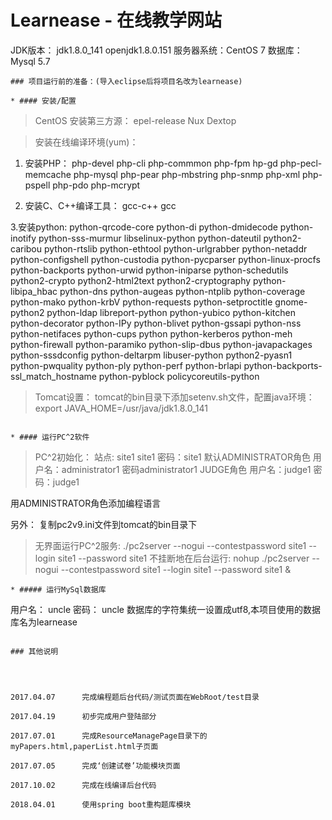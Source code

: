 # Learnease - 在线教学网站

JDK版本： jdk1.8.0_141   openjdk1.8.0.151
服务器系统：CentOS 7
数据库： Mysql 5.7
```
### 项目运行前的准备：(导入eclipse后将项目名改为learnease)

* #### 安装/配置
```
>CentOS 安装第三方源：
epel-release
Nux Dextop

>安装在线编译环境(yum)：
1. 安装PHP： 
php-devel php-cli php-commmon php-fpm hp-gd php-pecl-memcache php-mysql php-pear php-mbstring php-snmp php-xml php-pspell php-pdo php-mcrypt

2. 安装C、C++编译工具： 
gcc-c++ gcc

3.安装python:
python-qrcode-core python-di python-dmidecode python-inotify python-sss-murmur libselinux-python python-dateutil python2-caribou python-rtslib
python-ethtool python-urlgrabber python-netaddr python-configshell python-custodia python-pycparser python-linux-procfs python-backports
python-urwid python-iniparse python-schedutils python2-crypto python2-html2text python2-cryptography python-libipa_hbac python-dns
python-augeas python-ntplib python-coverage python-mako python-krbV python-requests python-setproctitle gnome-python2 python-ldap
libreport-python  python-yubico  python-kitchen  python-decorator python-IPy python-blivet python-gssapi
python-nss python-netifaces python-cups python python-kerberos python-meh python-firewall
python-paramiko python-slip-dbus  python-javapackages python-sssdconfig python-deltarpm libuser-python python2-pyasn1 python-pwquality
python-ply  python-perf python-brlapi python-backports-ssl_match_hostname python-pyblock policycoreutils-python

>Tomcat设置：
	tomcat的bin目录下添加setenv.sh文件，配置java环境：
	   export JAVA_HOME=/usr/java/jdk1.8.0_141
```

* #### 运行PC^2软件

```
>PC^2初始化：
  站点: site1 site1     密码：site1
  默认ADMINISTRATOR角色  用户名：administrator1 密码administrator1
  JUDGE角色       用户名：judge1 密码：judge1

  用ADMINISTRATOR角色添加编程语言
  
  另外： 复制pc2v9.ini文件到tomcat的bin目录下
  
>无界面运行PC^2服务:
  ./pc2server --nogui --contestpassword site1 --login site1 --password site1
  不挂断地在后台运行:
  nohup ./pc2server --nogui --contestpassword site1 --login site1 --password site1 &

```
* ##### 运行MySql数据库

```
用户名： uncle  密码： uncle
数据库的字符集统一设置成utf8,本项目使用的数据库名为learnease
```

### 其他说明
```

```



2017.04.07      完成编程题后台代码/测试页面在WebRoot/test目录

2017.04.19      初步完成用户登陆部分

2017.07.01      完成ResourceManagePage目录下的myPapers.html,paperList.html子页面

2017.07.05      完成‘创建试卷’功能模块页面

2017.10.02      完成在线编译后台代码

2018.04.01      使用spring boot重构题库模块
